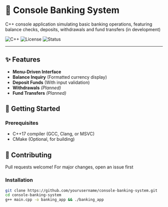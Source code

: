 # 🏦 Console Banking System

C++ console application simulating basic banking operations, featuring balance checks, deposits, withdrawals and fund transfers (in development)

![C++](https://img.shields.io/badge/C++-17-blue?logo=cplusplus)
![License](https://img.shields.io/badge/License-MIT-green)
![Status](https://img.shields.io/badge/Status-In_Development-yellow)

---

## ✨ Features
- **Menu-Driven Interface**  
- **Balance Inquiry** (Formatted currency display)  
- **Deposit Funds** (With input validation)  
- **Withdrawals** *(Planned)*  
- **Fund Transfers** *(Planned)*  

## 🚀 Getting Started
### Prerequisites
- C++17 compiler (GCC, Clang, or MSVC)
- CMake (Optional, for building)

## 🤝 Contributing
Pull requests welcome! For major changes, open an issue first

### Installation
```bash
git clone https://github.com/yourusername/console-banking-system.git
cd console-banking-system
g++ main.cpp -o banking_app && ./banking_app
